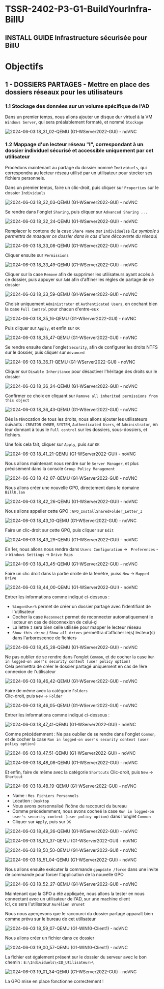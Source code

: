 # TSSR-2402-P3-G1-BuildYourInfra-BillU

## INSTALL GUIDE Infrastructure sécurisée pour BillU

# Objectifs

## 1 - DOSSIERS PARTAGES - Mettre en place des dossiers réseaux pour les utilisateurs  

### 1.1 Stockage des données sur un volume spécifique de l'AD

Dans un premier temps, nous allons ajouter un disque dur virtuel à la VM `Windows Server`, qui sera préalablement formaté, et nommé `Stockage`

![2024-06-03 18_31_02-QEMU (G1-WServer2022-GUI) - noVNC](https://github.com/WildCodeSchool/TSSR-2402-P3-G1-BuildYourInfra-BillU/assets/161461625/19cfa9b0-0665-4e7e-97b0-ad3d39da7e41)

### 1.2 Mappage d'un lecteur réseau "I", correspondant à un dossier individuel sécurisé et accessible uniquement par cet utilisateur

Procédons maintenant au partage du dossier nommé `Individuels`, qui correspondra au lecteur réseau utilisé par un utilisateur pour stocker ses fichiers personnels.  
  
Dans un premier temps, faire un clic-droit, puis cliquer sur `Properties` sur le dossier `Individuels`

![2024-06-03 18_32_03-QEMU (G1-WServer2022-GUI) - noVNC](https://github.com/WildCodeSchool/TSSR-2402-P3-G1-BuildYourInfra-BillU/assets/161461625/16142eef-1687-44d5-9158-e9ff98f90d82)

Se rendre dans l'onglet `Sharing`, puis cliquer sur `Advanced Sharing ...`

![2024-06-03 18_32_24-QEMU (G1-WServer2022-GUI) - noVNC](https://github.com/WildCodeSchool/TSSR-2402-P3-G1-BuildYourInfra-BillU/assets/161461625/7bddd7a3-46d8-487f-983b-a3f9d57b752e)

Remplacer le contenu de la case `Share Name` par `Individuels$` *(Le symbole `$` permettra de masquer ce dossier dans le cas d'une découverte du réseau)*

![2024-06-03 18_33_08-QEMU (G1-WServer2022-GUI) - noVNC](https://github.com/WildCodeSchool/TSSR-2402-P3-G1-BuildYourInfra-BillU/assets/161461625/84b0b231-dc7a-4e36-b1bc-3512252e16d0)

Cliquer ensuite sur `Permissions`

![2024-06-03 18_33_49-QEMU (G1-WServer2022-GUI) - noVNC](https://github.com/WildCodeSchool/TSSR-2402-P3-G1-BuildYourInfra-BillU/assets/161461625/0f1ac9a5-1505-4a2c-9a97-12c039150327)

Cliquer sur la case `Remove` afin de supprimer les utilisateurs ayant accès à ce dossier, puis appuyer sur `Add` afin d'affiner les règles de partage de ce dossier

![2024-06-03 18_33_59-QEMU (G1-WServer2022-GUI) - noVNC](https://github.com/WildCodeSchool/TSSR-2402-P3-G1-BuildYourInfra-BillU/assets/161461625/635d3881-65de-43a4-a362-f3aa79f36fce)

Choisir uniquement `Administrator` et `Authenticated Users`, en cochant bien la case `Full Control` pour chacun d'entre-eux  

![2024-06-03 18_35_16-QEMU (G1-WServer2022-GUI) - noVNC](https://github.com/WildCodeSchool/TSSR-2402-P3-G1-BuildYourInfra-BillU/assets/161461625/8ace21ee-863c-4d47-9ba7-bc898db06e4f)

Puis cliquer sur `Apply`, et enfin sur `OK`

![2024-06-03 18_35_47-QEMU (G1-WServer2022-GUI) - noVNC](https://github.com/WildCodeSchool/TSSR-2402-P3-G1-BuildYourInfra-BillU/assets/161461625/be7a3b2a-efa6-4973-9184-8dd820ee8203)

Se rendre ensuite dans l'onglet `Security`, afin de configurer les droits NTFS sur le dossier, puis cliquer sur `Advanced`

![2024-06-03 18_36_11-QEMU (G1-WServer2022-GUI) - noVNC](https://github.com/WildCodeSchool/TSSR-2402-P3-G1-BuildYourInfra-BillU/assets/161461625/1356d353-8aa8-460d-927b-17294c45f4a1)

Cliquer sur `Disable Inheritance` pour désactiver l'héritage des droits sur le dossier

![2024-06-03 18_36_24-QEMU (G1-WServer2022-GUI) - noVNC](https://github.com/WildCodeSchool/TSSR-2402-P3-G1-BuildYourInfra-BillU/assets/161461625/a004d46d-aa97-4c33-a781-185c2d003899)

Confirmer ce choix en cliquant sur `Remove all inherited permissions from this object`

![2024-06-03 18_36_43-QEMU (G1-WServer2022-GUI) - noVNC](https://github.com/WildCodeSchool/TSSR-2402-P3-G1-BuildYourInfra-BillU/assets/161461625/deebb0fa-4053-483d-b755-f4a8b8c7b1f8)

Dès la révocation de tous les droits, nous allons ajouter les utilisateurs suivants : `CREATOR OWNER`, `SYSTEM`, `Authenticated Users`, et `Administrator`, en leur donnant à tous le `Full control` sur les dossiers, sous-dossiers, et fichiers.  

Une fois cela fait, cliquer sur `Apply`, puis sur `OK`

![2024-06-03 18_41_21-QEMU (G1-WServer2022-GUI) - noVNC](https://github.com/WildCodeSchool/TSSR-2402-P3-G1-BuildYourInfra-BillU/assets/161461625/30b5b8cc-1818-4f7e-b8c7-0c5596834c77)

Nous allons maintenant nous rendre sur le `Server Manager`, et plus précisément dans la console `Group Policy Management`

![2024-06-03 18_42_07-QEMU (G1-WServer2022-GUI) - noVNC](https://github.com/WildCodeSchool/TSSR-2402-P3-G1-BuildYourInfra-BillU/assets/161461625/e3a7698f-7bcc-48e7-bd20-82979334b620)

Nous allons créer une nouvelle GPO, directement dans le domaine `BillU.lan`

![2024-06-03 18_42_26-QEMU (G1-WServer2022-GUI) - noVNC](https://github.com/WildCodeSchool/TSSR-2402-P3-G1-BuildYourInfra-BillU/assets/161461625/8b45cbc3-c10f-4e27-ab12-217b8c2e5173)

Nous allons appeller cette GPO : `GPO_InstallSharedFolder_Letter_I`

![2024-06-03 18_43_10-QEMU (G1-WServer2022-GUI) - noVNC](https://github.com/WildCodeSchool/TSSR-2402-P3-G1-BuildYourInfra-BillU/assets/161461625/ee7624bf-6569-4015-bad1-2d87d3922583)

Faire un clic-droit sur cette GPO, puis cliquer sur `Edit`

![2024-06-03 18_43_29-QEMU (G1-WServer2022-GUI) - noVNC](https://github.com/WildCodeSchool/TSSR-2402-P3-G1-BuildYourInfra-BillU/assets/161461625/30ce6413-dc9d-41e7-8e56-a99df51d852e)

En 1er, nous allons nous rendre dans `Users Configuration` -> ` Preferences` -> `Windows Settings` -> `Drive Maps`

![2024-06-03 18_43_45-QEMU (G1-WServer2022-GUI) - noVNC](https://github.com/WildCodeSchool/TSSR-2402-P3-G1-BuildYourInfra-BillU/assets/161461625/c941ed7b-09be-4446-be9c-8b6ebd260f79)

Faire un clic droit dans la partie droite de la fenêtre, puiss `New` -> `Mapped Drive`

![2024-06-03 18_44_00-QEMU (G1-WServer2022-GUI) - noVNC](https://github.com/WildCodeSchool/TSSR-2402-P3-G1-BuildYourInfra-BillU/assets/161461625/d0f76341-110c-4091-9baa-2a16e2b99c62)

Entrer les informations comme indiqué ci-dessous : 
- `%LogonUser%` permet de créer un dossier partagé avec l'identifiant de l'utilisateur
- Cocher la case `Reconnect` permet de reconnecter automatiquement le lecteur en cas de déconnexion de celui-çi
- La lettre `I` sera bien celle utilisée pour mapper le lecteur réseau
- `Show this drive` / `Show all drives` permettra d'afficher le(s) lecteur(s) dans l'arborescence de fichiers

![2024-06-03 18_45_28-QEMU (G1-WServer2022-GUI) - noVNC](https://github.com/WildCodeSchool/TSSR-2402-P3-G1-BuildYourInfra-BillU/assets/161461625/cf50f489-390c-4ec5-ade6-5605061b6935)

Ne pas oublier de se rendre dans l'onglet `Common`, et de cocher la case `Run in logged-on user's security context (user policy option)`  
Cela permettra de créer le dossier partagé uniquement en cas de 1ère connexion de l'utilisateur

![2024-06-03 18_46_42-QEMU (G1-WServer2022-GUI) - noVNC](https://github.com/WildCodeSchool/TSSR-2402-P3-G1-BuildYourInfra-BillU/assets/161461625/0b506f37-ee60-4388-9ccc-594bf019d762)

Faire de même avec la catégorie `Folders`  
Clic-droit, puis `New` -> `Folder`

![2024-06-03 18_46_05-QEMU (G1-WServer2022-GUI) - noVNC](https://github.com/WildCodeSchool/TSSR-2402-P3-G1-BuildYourInfra-BillU/assets/161461625/43cf4486-c686-4df2-a4a7-281fe3943811)

Entrer les informations comme indiqué ci-dessous :

![2024-06-03 18_47_41-QEMU (G1-WServer2022-GUI) - noVNC](https://github.com/WildCodeSchool/TSSR-2402-P3-G1-BuildYourInfra-BillU/assets/161461625/7160d98f-c715-4ce6-aefb-edd99022ba8e)

Comme précédemment : Ne pas oublier de se rendre dans l'onglet `Common`, et de cocher la case `Run in logged-on user's security context (user policy option)`  

![2024-06-03 18_47_51-QEMU (G1-WServer2022-GUI) - noVNC](https://github.com/WildCodeSchool/TSSR-2402-P3-G1-BuildYourInfra-BillU/assets/161461625/d65007dd-15fb-4944-9be5-ad458d348c30)

![2024-06-03 18_48_08-QEMU (G1-WServer2022-GUI) - noVNC](https://github.com/WildCodeSchool/TSSR-2402-P3-G1-BuildYourInfra-BillU/assets/161461625/f5101a66-1ff4-4644-8b74-876db7401254)

Et enfin, faire de même avec la catégorie `Shortcuts`
Clic-droit, puis `New` -> `Shortcut`

![2024-06-03 18_48_19-QEMU (G1-WServer2022-GUI) - noVNC](https://github.com/WildCodeSchool/TSSR-2402-P3-G1-BuildYourInfra-BillU/assets/161461625/53c0f1c0-2e99-49c5-84f4-637e3dd283be)

- Name : `Mes Fichiers Personnels`
- Location : `Desktop`
- Nous avons personnalisé l'icône du raccourci du bureau
- Comme précédemment, nous avons cocheé la case `Run in logged-on user's security context (user policy option)` dans l'onglet `Common`
- Cliquer sur `Apply`, puis sur `OK`

![2024-06-03 18_49_26-QEMU (G1-WServer2022-GUI) - noVNC](https://github.com/WildCodeSchool/TSSR-2402-P3-G1-BuildYourInfra-BillU/assets/161461625/ee1625c7-d2dd-46bc-9fce-791f57eae24e)

![2024-06-03 18_50_37-QEMU (G1-WServer2022-GUI) - noVNC](https://github.com/WildCodeSchool/TSSR-2402-P3-G1-BuildYourInfra-BillU/assets/161461625/c6c14a15-7f7f-44a7-bf78-7fa31db2b22a)

![2024-06-03 18_50_50-QEMU (G1-WServer2022-GUI) - noVNC](https://github.com/WildCodeSchool/TSSR-2402-P3-G1-BuildYourInfra-BillU/assets/161461625/2ffdbca8-a824-439a-9c49-7c705eaec61a)

![2024-06-03 18_51_04-QEMU (G1-WServer2022-GUI) - noVNC](https://github.com/WildCodeSchool/TSSR-2402-P3-G1-BuildYourInfra-BillU/assets/161461625/e2b01427-c704-4107-b0c8-852dbc30627a)

Nous allons ensuite exécuter la commande `gpupdate /force` dans une invite de commande pour forcer l'application de la nouvelle GPO

![2024-06-03 18_52_27-QEMU (G1-WServer2022-GUI) - noVNC](https://github.com/WildCodeSchool/TSSR-2402-P3-G1-BuildYourInfra-BillU/assets/161461625/5e13ef8b-5058-47c9-a85c-075b97b3c6cc)

Maintenant que la GPO a été appliquée, nous allons la tester en nous connectant avec un utilisateur de l'AD, sur une machine client  
Ici, ce sera l'utilisateur `Aurélien Brunet`

Nous nous aperçevons que le raccourci du dossier partagé apparaît bien comme prévu sur le bureau de cet utilisateur

![2024-06-03 18_59_07-QEMU (G1-WIN10-Client1) - noVNC](https://github.com/WildCodeSchool/TSSR-2402-P3-G1-BuildYourInfra-BillU/assets/161461625/a9d3a5a0-3ca9-4c3f-8306-e15e858431c8)

Nous allons créer un fichier dans ce dossier

![2024-06-03 19_00_57-QEMU (G1-WIN10-Client1) - noVNC](https://github.com/WildCodeSchool/TSSR-2402-P3-G1-BuildYourInfra-BillU/assets/161461625/3cd50e6d-34b7-45ed-90cb-3621150bf83d)

La fichier est également présent sur le dossier du serveur avec le bon chemin : `E:\Individuels\<ID_Utilisateur>\`

![2024-06-03 19_01_34-QEMU (G1-WServer2022-GUI) - noVNC](https://github.com/WildCodeSchool/TSSR-2402-P3-G1-BuildYourInfra-BillU/assets/161461625/392052f9-d0c6-484c-8da6-d78a5e4d7205)

La GPO mise en place fonctionne correctement !
















